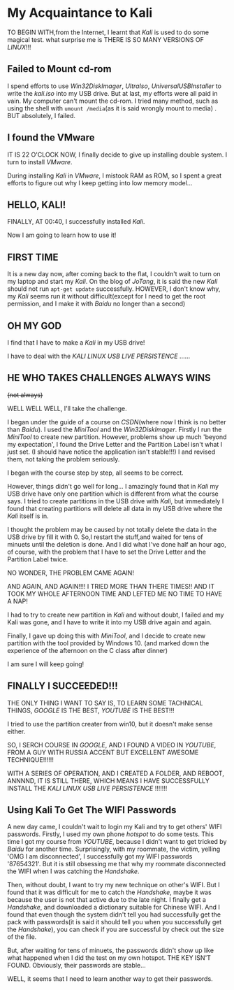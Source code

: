 # My Acquaintance to Kali

TO BEGIN WITH,from the Internet, I learnt that *Kali* is used to do some magical test. what surprise me is THERE IS SO MANY VERSIONS OF *LINUX*!!!



## Failed to Mount cd-rom

I spend efforts to use *Win32DiskImager*, *UltraIso*, *UniversalUSBInstaller*  to write the *kali.iso* into my USB drive. But at last, my efforts were all paid in vain. My computer can't mount the cd-rom. I tried many method, such as using the shell with `umount /media`(as it is said wrongly mount to media) . BUT absolutely, I failed.



##  I found the VMware

IT IS 22 O'CLOCK NOW, I finally decide to give up installing double system. I turn to install *VMware*. 

During installing *Kali* in *VMware*, I mistook RAM as ROM, so I spent a great efforts to figure out why I keep getting into low memory model...



## HELLO, KALI!

FINALLY, AT 00:40, I successfully installed *Kali*. 

Now I am going to learn how to use it!



## FIRST TIME

It is a new day now, after coming back to the flat, I couldn't wait to turn on my laptop and start my *Kali*. On the blog of *JoTang*, it is said the new *Kali* should not run `apt-get update` successfully. HOWEVER, I don't know why, my *Kali* seems run it without difficult(except for I need to get the root permission, and I make it with *Baidu* no longer than a second)



## OH MY GOD ##

I find that I have to make a *Kali* in my USB drive! 

I have to deal with the *KALI LINUX USB LIVE PERSISTENCE* ......



## HE WHO TAKES CHALLENGES ALWAYS WINS ##

~~(not always)~~

WELL WELL WELL, I'll take the challenge.

I began under the guide of a course on *CSDN*(where now I think is no better than *Baidu*). I used the *MiniTool* and the *Win32DiskImager*.  Firstly I run the *MiniTool* to create new partition. However, problems show up much 'beyond my expectation', I found the Drive Letter and the Partition Label isn't what I just set. (I should have notice the application isn't stable!!!) I  and revised them, not taking the problem seriously.

I began with the course step by step, all seems to be correct.

However, things didn't go well for long... I amazingly found that in *Kali* my USB drive have only one partition which is different from what the course says. I tried to create partitions in the USB drive with *Kali*, but immediately I found that creating partitions will delete all data in my USB drive where the *Kali* itself is in.

I thought the problem may be caused by not totally delete the data in the USB drive by fill it with 0. So,I restart the stuff,and waited for tens of minuets until the deletion is done. And I did what I've done half an hour ago, of course, with the problem that I have to set the Drive Letter and the Partition Label twice.

NO WONDER, THE PROBLEM CAME AGAIN!

AND AGAIN, AND AGAIN!!!! I TRIED MORE THAN THERE TIMES!! AND IT TOOK MY WHOLE AFTERNOON TIME AND LEFTED ME NO TIME TO HAVE A NAP!

I had to try to create new partition in *Kali* and without doubt, I failed and my Kali was gone, and I have to write it into my USB drive again and again.

Finally, I gave up doing this with *MiniTool*, and I decide to create new partition with the tool provided by Windows 10. (and marked down the experience of the afternoon on the C class after dinner)

I am sure I will keep going!

## FINALLY I SUCCEEDED!!! ##

THE ONLY THING I WANT TO SAY IS, TO LEARN SOME TACHNICAL THINGS, *GOOGLE* IS THE BEST, *YOUTUBE* IS THE BEST!!!

I tried to use the partition creater from win10, but it doesn't make sense either.

SO, I SERCH COURSE IN *GOOGLE*, AND I FOUND A  VIDEO IN *YOUTUBE*, FROM A GUY WITH RUSSIA ACCENT BUT EXCELLENT AWESOME TECHNIQUE!!!!!!

WITH A SERIES OF OPERATION, AND I CREATED A FOLDER, AND REBOOT, ANNNND, IT IS STILL THERE, WHICH MEANS I HAVE SUCCESSFULLY INSTALL THE *KALI LINUX USB LIVE PERSISTENCE* !!!!!!!

## Using Kali To Get The WIFI Passwords ##

A new day came, I couldn't wait to login my Kali and try to get others' WIFI passwords. Firstly, I used my own phone *hotspot* to do some tests. This time I got my course from *YOUTUBE*, because I didn't want to get tricked by *Baidu* for another time. Surprisingly, with my roommate, the victim, yelling 'OMG I am disconnected', I successfully got my WIFI passwords '87654321'. But it is still obsessing me that why my roommate disconnected the WIFI when I was catching the *Handshake*.

Then, without doubt, I want to try my new technique on other's WIFI. But I found that  it was difficult for me to catch the *Handshake*, maybe it was because the user is not that active due to the late night. I finally get a *Handshake*, and downloaded a dictionary suitable for Chinese WIFI. And I found that even though the system didn't tell you had successfully get the pack with passwords(it is said it should tell you when you successfully get the *Handshake*), you can check if you are successful by check out the size of the file. 

But, after waiting for tens of minuets, the passwords didn't show up like what happened when I did the test on my own hotspot. THE KEY ISN'T FOUND. Obviously, their passwords are stable...

WELL, it seems that I need to learn another way to get their passwords.







<!--ok, see you at next markdown: hello_kali-->